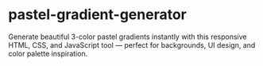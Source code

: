 # pastel-gradient-generator
Generate beautiful 3-color pastel gradients instantly with this responsive HTML, CSS, and JavaScript tool — perfect for backgrounds, UI design, and color palette inspiration.
